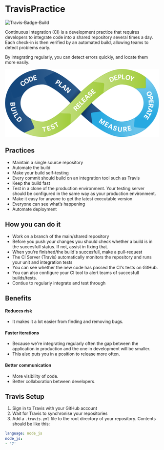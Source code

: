 # TravisPractice
![Travis-Badge-Build](https://travis-ci.org/Samatar26/TravisPractice.svg?branch=master)

Continuous Integration (CI) is a development practice that requires developers to integrate code into a shared repository several times a day. Each check-in is then verified by an automated build, allowing teams to detect problems early.

By integrating regularly, you can detect errors quickly, and locate them more easily.

![flow-diagram](./ci.png)
## Practices

- Maintain a single source repository
- Automate the build
- Make your build self-testing
- Every commit should build on an integration tool such as Travis
- Keep the build fast
- Test in a clone of the production environment. Your testing server should be configured in the same way as your production environment.
- Make it easy for anyone to get the latest executable version
- Everyone can see what’s happening
- Automate deployment

## How you can do it

- Work on a branch of the main/shared repository
- Before you push your changes you should check whether a build is in the succesfull status. If not, assist in fixing that.
- When you're finished/the build's succesfull, make a pull-request
- The CI Server (Travis) automatically monitors the repository and runs your unit and integration tests
- You can see whether the new code has passed the CI's tests on GitHub.
- You can also configure your CI tool to alert teams of succesfull builds/tests.
- Contiue to regularly integrate and test through


## Benefits

#### Reduces risk
- It makes it a lot easier from finding and removing bugs.

#### Faster iterations

- Because we're integrating regularly often the gap between the application in production and the one in development will be smaller.
- This also puts you in a position to release more often.
#### Better communication
- More visibility of code.
- Better collaboration between developers.

## Travis Setup

1. Sign in to Travis with your GitHub account
2. Wait for Travis to synchronise your repositories
3. Add a `.travis.yml` file to the root directory of your repository.
Contents should be like this:

```yml
language: node_js
node_js:
- '7'
```
